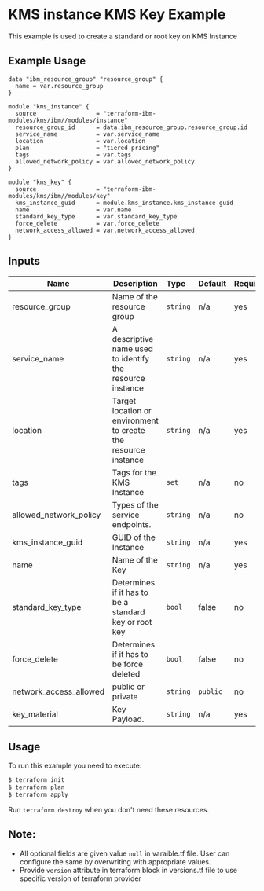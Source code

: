 # KMS instance KMS Key Example

This example is used to create a standard or root key on KMS Instance
## Example Usage
```
data "ibm_resource_group" "resource_group" {
  name = var.resource_group
}

module "kms_instance" {
  source                 = "terraform-ibm-modules/kms/ibm//modules/instance"
  resource_group_id      = data.ibm_resource_group.resource_group.id
  service_name           = var.service_name
  location               = var.location
  plan                   = "tiered-pricing"
  tags                   = var.tags
  allowed_network_policy = var.allowed_network_policy
}

module "kms_key" {
  source                 = "terraform-ibm-modules/kms/ibm//modules/key"
  kms_instance_guid      = module.kms_instance.kms_instance-guid
  name                   = var.name
  standard_key_type      = var.standard_key_type
  force_delete           = var.force_delete
  network_access_allowed = var.network_access_allowed
}

```

<!-- BEGINNING OF PRE-COMMIT-TERRAFORM DOCS HOOK -->
## Inputs
| Name                     | Description                                                    | Type   |Default  |Required |
|--------------------------|----------------------------------------------------------------|:-------|:--------|:--------|
| resource\_group          | Name of the resource group                                     |`string`| n/a     | yes     |
| service_name             | A descriptive name used to identify the resource instance      |`string`| n/a     | yes     |
| location                 | Target location or environment to create the resource instance |`string`| n/a     | yes     |
| tags                     | Tags for the KMS Instance                                      |`set`   | n/a     | no      |
| allowed_network_policy   | Types of the service endpoints.                                |`string`| n/a     | no      |
| kms_instance_guid        | GUID of the Instance                                           |`string`| n/a     | yes     |
| name                     | Name of the Key                                                |`string`| n/a     | yes     |
| standard_key_type        | Determines if it has to be a standard key or root key          |`bool`  | false   | no      |
| force_delete             | Determines if it has to be force deleted                       |`bool`  | false   | no      |
| network_access_allowed   | public or private                                              |`string`| `public`| no      |
| key_material             | Key Payload.                                                   |`string`| n/a     | yes     |

<!-- END OF PRE-COMMIT-TERRAFORM DOCS HOOK -->

## Usage

To run this example you need to execute:

```bash
$ terraform init
$ terraform plan 
$ terraform apply
```

Run `terraform destroy` when you don't need these resources.

 ## Note:
* All optional fields are given value `null` in varaible.tf file. User can configure the same by overwriting with appropriate values.
 * Provide `version` attribute in terraform block in versions.tf file to use specific version of terraform provider